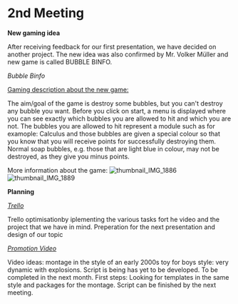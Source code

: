 # 2nd Meeting

**New gaming idea**

After receiving feedback for our first presentation, we have decided on another project.
The new idea was also confirmed by Mr. Volker Müller and new game is called BUBBLE BINFO.

*Bubble Binfo* 

<u>Gaming description about the new game:</u>

The aim/goal of the game is destroy some bubbles, but you can't destroy any bubble you want. 
Before you click on start, a menu is displayed where you can see exactly which bubbles you are allowed to hit and which you are not. 
The bubbles you are allowed to hit represent a module such as for examople: Calculus and those bubbles are given a special colour so 
that you know that you will receive points for successfully destroying them. 
Normal soap bubbles, e.g. those that are light blue in colour, may not be destroyed, as they give you minus points.


More information about the game:
![thumbnail_IMG_1886](https://user-images.githubusercontent.com/92041755/225104662-fea15bb2-abfa-4be3-bde7-e7da8fd54fb0.jpg)
![thumbnail_IMG_1889](https://user-images.githubusercontent.com/92041755/225104683-68542fb6-3490-4905-8df4-fcc0bd8b45ce.jpg)


**Planning**


<u>*Trello*</u>

Trello optimisationby iplementing the various tasks fort he video and the project that we have in mind.
Preperation for the next presentation and design of our topic


<u>*Promotion Video*</u>

Video ideas: montage in the style of an early 2000s toy for boys style: very dynamic with explosions.
Script is being has yet to be developed. To be completed in the next month. 
First steps: Looking for templates in the same style and packages for the montage. Script can be finished by the next meeting.

